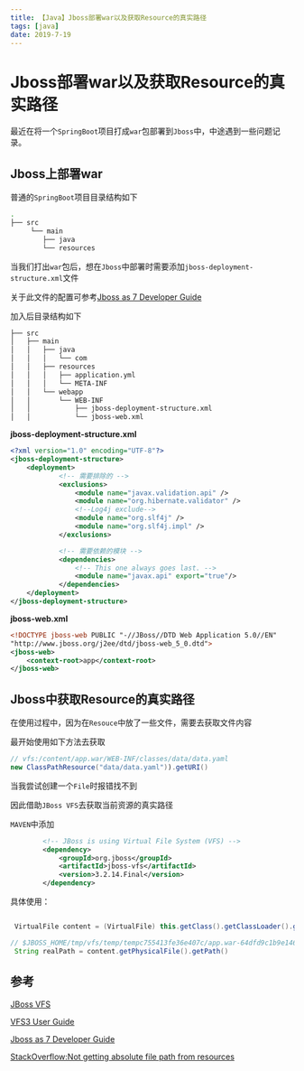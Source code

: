 ```yaml
---
title: 【Java】Jboss部署war以及获取Resource的真实路径
tags: [java]
date: 2019-7-19
---
```


# Jboss部署war以及获取Resource的真实路径

最近在将一个`SpringBoot`项目打成`war`包部署到`Jboss`中，中途遇到一些问题记录。

## Jboss上部署war


普通的`SpringBoot`项目目录结构如下

```bash
.
├── src
     └── main
        ├── java
        └── resources
```

当我们打出`war`包后，想在`Jboss`中部署时需要添加`jboss-deployment-structure.xml`文件

关于此文件的配置可参考[Jboss as 7 Developer Guide](https://docs.jboss.org/author/display/AS7/Developer+Guide)

加入后目录结构如下

```bash
├── src
│   ├── main
│   │   ├── java
│   │   │   └── com
│   │   ├── resources
│   │   │   ├── application.yml
│   │   │   └── META-INF
│   │   └── webapp
│   │       └── WEB-INF
│   │           ├── jboss-deployment-structure.xml
│   │           └── jboss-web.xml

```

**jboss-deployment-structure.xml**
```xml
<?xml version="1.0" encoding="UTF-8"?>
<jboss-deployment-structure>
	<deployment>
            <!-- 需要排除的 -->
            <exclusions>
                <module name="javax.validation.api" />
                <module name="org.hibernate.validator" />
                <!--Log4j exclude-->
                <module name="org.slf4j" />
                <module name="org.slf4j.impl" />
            </exclusions>

            <!-- 需要依赖的模块 -->
            <dependencies>
                <!-- This one always goes last. -->
                <module name="javax.api" export="true"/>
            </dependencies>
	</deployment>
</jboss-deployment-structure>
```

**jboss-web.xml**
```xml
<!DOCTYPE jboss-web PUBLIC "-//JBoss//DTD Web Application 5.0//EN"  
"http://www.jboss.org/j2ee/dtd/jboss-web_5_0.dtd"> 
<jboss-web>
	<context-root>app</context-root>
</jboss-web>

```

## Jboss中获取Resource的真实路径

在使用过程中，因为在`Resouce`中放了一些文件，需要去获取文件内容

最开始使用如下方法去获取

```java
// vfs:/content/app.war/WEB-INF/classes/data/data.yaml
new ClassPathResource("data/data.yaml")).getURI()
```

当我尝试创建一个`File`时报错找不到

因此借助`JBoss VFS`去获取当前资源的真实路径


`MAVEN`中添加
```xml
        <!-- JBoss is using Virtual File System (VFS) -->
        <dependency>
            <groupId>org.jboss</groupId>
            <artifactId>jboss-vfs</artifactId>
            <version>3.2.14.Final</version>
        </dependency>
```


具体使用：

```java

 VirtualFile content = (VirtualFile) this.getClass().getClassLoader().getResource("data/data.yaml").getContent();

// $JBOSS_HOME/tmp/vfs/temp/tempc755413fe36e407c/app.war-64dfd9c1b9e1463e/WEB-INF/classes/data/data.yaml
 String realPath = content.getPhysicalFile().getPath()
```




## 参考

[JBoss VFS](https://github.com/jbossas/jboss-vfs/blob/master/src/main/java/org/jboss/vfs/VFSUtils.java)

[VFS3 User Guide](https://developer.jboss.org/wiki/VFS3UserGuide)

[Jboss as 7 Developer Guide](https://docs.jboss.org/author/display/AS7/Developer+Guide)

[StackOverflow:Not getting absolute file path from resources](https://stackoverflow.com/questions/22567174/not-getting-absolute-file-path-from-resources)

